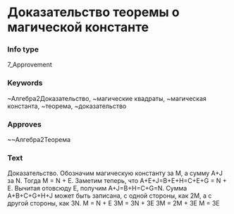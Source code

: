 # Доказательство теоремы о магической константе
### Info type
7_Approvement
### Keywords
~Алгебра2Доказательство, ~магические квадраты, ~магическая константа, ~теорема, ~доказательство
### Approves
~~Алгебра2Теорема
### Text
Доказательство. Обозначим магическую константу за M, а сумму A+J за N. Тогда M = N + E. Заметим теперь, что A+E+J=B+E+H=C+E+G = N + E. Вычитая отовсюду E, получим A+J=B+H=C+G=N. Сумма A+B+C+G+H+J может быть записана, с одной стороны, как 2M, а с другой стороны, как 3N.
M = N + E
3M = 3N + 3E
3M = 2M + 3E
M = 3E
```
